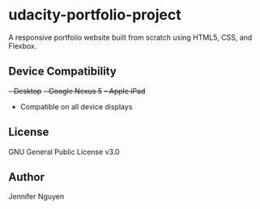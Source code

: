 # udacity-portfolio-project
A responsive portfolio website built from scratch using HTML5, CSS, and Flexbox.

## Device Compatibility
~~- Desktop~~
~~- Google Nexus 5~~
~~- Apple iPad~~
- Compatible on all device displays

## License
GNU General Public License v3.0

## Author
Jennifer Nguyen
